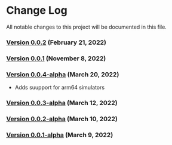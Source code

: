 # Change Log
All notable changes to this project will be documented in this file.

### [Version 0.0.2](https://github.com/CleverTap/clevertap-signedcall-ios-sdk/releases/tag/0.0.2) (February 21, 2022)

### [Version 0.0.1](https://github.com/CleverTap/clevertap-signedcall-ios-sdk/releases/tag/0.0.1) (November 8, 2022)

### [Version 0.0.4-alpha](https://github.com/CleverTap/clevertap-signedcall-ios-sdk/releases/tag/0.0.4-alpha) (March 20, 2022)

- Adds suupport for arm64 simulators

### [Version 0.0.3-alpha](https://github.com/CleverTap/clevertap-signedcall-ios-sdk/releases/tag/0.0.3-alpha) (March 12, 2022)

### [Version 0.0.2-alpha](https://github.com/CleverTap/clevertap-signedcall-ios-sdk/releases/tag/0.0.2-alpha) (March 10, 2022)

### [Version 0.0.1-alpha](https://github.com/CleverTap/clevertap-signedcall-ios-sdk/releases/tag/0.0.1-alpha) (March 9, 2022)


